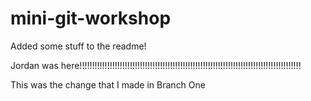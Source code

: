# mini-git-workshop

Added some stuff to the readme!

Jordan was here!!!!!!!!!!!!!!!!!!!!!!!!!!!!!!!!!!!!!!!!!!!!!!!!!!!!!!!!!!!!!!!!!!!!!!!!!!!!!!!!!!!!!!!!

This was the change that I made in Branch One


